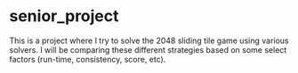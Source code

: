 # senior_project

This is a project where I try to solve the 2048 sliding tile game using various solvers. I will be comparing these different strategies based on some select factors (run-time, consistency, score, etc).
